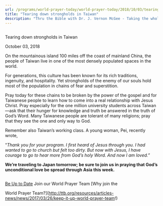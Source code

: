 ```yaml
---
url: /programs/world-prayer-today/world-prayer-today/2018/10/03/tearing-down-strongholds-in-taiwan
title: "Tearing down strongholds in Taiwan"
description: "Thru the Bible with Dr. J. Vernon McGee - Taking the whole Word to the whole world"
---
```







## 
 Tearing down strongholds in Taiwan


October 03, 2018




On the mountainous island 100 miles off the coast of mainland China, the people of Taiwan live in one of the most densely populated spaces in the world. 


For generations, this culture has been known for its rich traditions, ingenuity, and hospitality. Yet strongholds of the enemy of our souls hold most of the population in chains of fear and superstition. 


Pray today for these chains to be broken by the power of the gospel and for Taiwanese people to learn how to come into a real relationship with Jesus Christ. Pray especially for the one million university students across Taiwan—ask that their hunger for knowledge and truth be answered in the truth of God’s Word. Many Taiwanese people are tolerant of many religions; pray that they see the one and only way to God. 


Remember also Taiwan’s working class. A young woman, Pei, recently wrote, 


“*Thank you for your program. I first heard of Jesus through you. I had wanted to go to church but felt too dirty. But now with Jesus, I have courage to go to hear more from God’s holy Word. And now I am loved.”* 


**We’re traveling to Japan tomorrow; be sure to join us in praying that God’s unconditional love be spread through Asia this week.** 







## 




[Be Up to Date](http://feeds.feedburner.com/WorldPrayerToday "World Prayer Today RSS Feed")
Join our World Prayer Team
[Why join the  

World Prayer Team?](http://ttb.org/resources/articles-news/news/2017/03/26/keep-it-up-world-prayer-team!)




